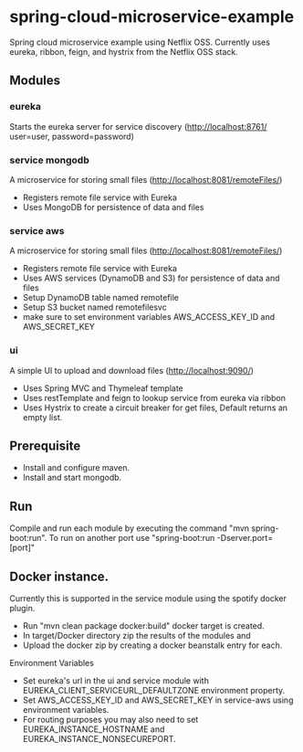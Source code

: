 spring-cloud-microservice-example
=================================

Spring cloud microservice example using Netflix OSS.
Currently uses eureka, ribbon, feign, and hystrix from the Netflix OSS stack.

Modules
-------

### eureka
Starts the eureka server for service discovery (<http://localhost:8761/> user=user, password=password)

### service mongodb
A microservice for storing small files (<http://localhost:8081/remoteFiles/>)
- Registers remote file service with Eureka
- Uses MongoDB for persistence of data and files

### service aws
A microservice for storing small files (<http://localhost:8081/remoteFiles/>)
- Registers remote file service with Eureka
- Uses AWS services (DynamoDB and S3) for persistence of data and files
- Setup DynamoDB table named remotefile
- Setup S3 bucket named remotefilesvc
- make sure to set environment variables AWS_ACCESS_KEY_ID and AWS_SECRET_KEY


### ui
A simple UI to upload and download files (<http://localhost:9090/>)
- Uses Spring MVC and Thymeleaf template
- Uses restTemplate and feign to lookup service from eureka via ribbon
- Uses Hystrix to create a circuit breaker for get files,  Default returns an empty list.

Prerequisite
------------
- Install and configure maven.
- Install and start mongodb.

Run
---
Compile and run each module by executing the command "mvn spring-boot:run".
To run on another port use "spring-boot:run -Dserver.port=[port]"


Docker instance.
-------------
Currently this is supported in the service module using the spotify docker plugin.
- Run "mvn clean package docker:build" docker target is created.
- In target/Docker directory zip the results of the modules and
- Upload the docker zip by creating a docker beanstalk entry for each.

Environment Variables
- Set eureka's url in the ui and service module with EUREKA_CLIENT_SERVICEURL_DEFAULTZONE environment property.
- Set AWS_ACCESS_KEY_ID and AWS_SECRET_KEY in service-aws using environment variables.
- For routing purposes you may also need to set EUREKA_INSTANCE_HOSTNAME and EUREKA_INSTANCE_NONSECUREPORT.
